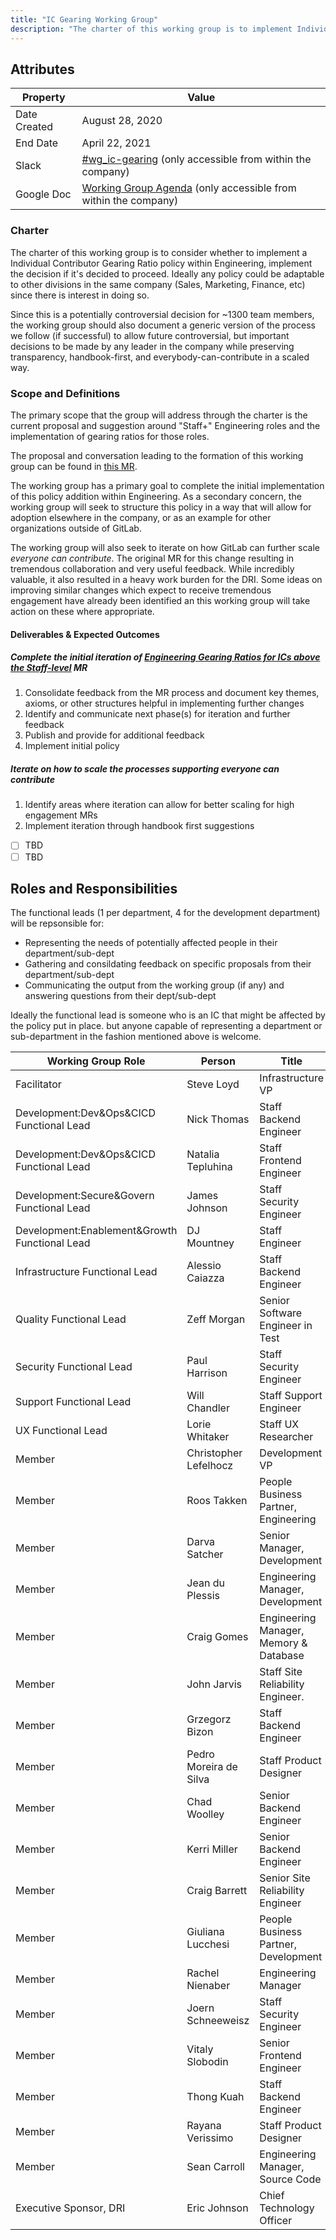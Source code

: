 ```yaml
---
title: "IC Gearing Working Group"
description: "The charter of this working group is to implement Individual Contributor Gearing Ratio policy within Engineering, but adaptable for use in other roles"
---
```


## Attributes

| Property        | Value           |
|-----------------|-----------------|
| Date Created    | August 28, 2020 |
| End Date | April 22, 2021 |
| Slack           | [#wg_ic-gearing](https://gitlab.slack.com/archives/C01AED9GUAC) (only accessible from within the company) |
| Google Doc      | [Working Group Agenda](https://docs.google.com/document/d/1WJg306wfKhpdwAqMBDj7R_QuBUwGCmz11mvuxOXUHU8/edit#) (only accessible from within the company) |

### Charter

The charter of this working group is to consider whether to implement a Individual Contributor Gearing Ratio policy within Engineering, implement the decision if it's decided to proceed. Ideally any policy could be adaptable to other divisions in the same company (Sales, Marketing, Finance, etc) since there is interest in doing so.

Since this is a potentially controversial decision for ~1300 team members, the working group should also document a generic version of the process we follow (if successful) to allow future controversial, but important decisions to be made by any leader in the company while preserving transparency, handbook-first, and everybody-can-contribute in a scaled way.

### Scope and Definitions

The primary scope that the group will address through the charter is the current proposal and suggestion around "Staff+" Engineering roles and the implementation of gearing ratios for those roles.

The proposal and conversation leading to the formation of this working group can be found in [this MR](https://gitlab.com/gitlab-com/www-gitlab-com/-/merge_requests/59465).

The working group has a primary goal to complete the initial implementation of this policy addition within Engineering. As a secondary concern, the working group will seek to structure this policy in a way that will allow for adoption elsewhere in the company, or as an example for other organizations outside of GitLab.

The working group will also seek to iterate on how GitLab can further scale *everyone can contribute*. The original MR for this change resulting in tremendous collaboration and very useful feedback. While incredibly valuable, it also resulted in a heavy work burden for the DRI. Some ideas on improving similar changes which expect to receive tremendous engagement have already been identified an this working group will take action on these where appropriate.

#### Deliverables & Expected Outcomes

##### Complete the initial iteration of [Engineering Gearing Ratios for ICs above the Staff-level](https://gitlab.com/gitlab-com/www-gitlab-com/-/merge_requests/59465) MR

1. Consolidate feedback from the MR process and document key themes, axioms, or other structures helpful in implementing further changes
1. Identify and communicate next phase(s) for iteration and further feedback
1. Publish and provide for additional feedback
1. Implement initial policy

##### Iterate on how to scale the processes supporting *everyone can contribute*

1. Identify areas where iteration can allow for better scaling for high engagement MRs
1. Implement iteration through handbook first suggestions

  - [ ] TBD
  - [ ] TBD

## Roles and Responsibilities

The functional leads (1 per department, 4 for the development department) will be repsonsible for:

- Representing the needs of potentially affected people in their department/sub-dept
- Gathering and consildating feedback on specific proposals from their department/sub-dept
- Communicating the output from the working group (if any) and answering questions from their dept/sub-dept

Ideally the functional lead is someone who is an IC that might be affected by the policy put in place. but anyone capable of representing a department or sub-department in the fashion mentioned above is welcome.

| Working Group Role                         | Person                | Title                                |
|--------------------------------------------|-----------------------|--------------------------------------|
| Facilitator                                | Steve Loyd            | Infrastructure VP                    |
| Development:Dev&Ops&CICD Functional Lead   | Nick Thomas           | Staff Backend Engineer               |
| Development:Dev&Ops&CICD Functional Lead   | Natalia Tepluhina     | Staff Frontend Engineer               |
| Development:Secure&Govern Functional Lead  | James Johnson         | Staff Security Engineer              |
| Development:Enablement&Growth Functional Lead | DJ Mountney           | Staff Engineer                      |
| Infrastructure Functional Lead             | Alessio Caiazza       | Staff Backend Engineer               |
| Quality Functional Lead                    | Zeff Morgan           | Senior Software Engineer in Test     |
| Security Functional Lead                   | Paul Harrison         | Staff Security Engineer              |
| Support Functional Lead                    | Will Chandler         | Staff Support Engineer               |
| UX Functional Lead                         | Lorie Whitaker        | Staff UX Researcher                   |
| Member                                     | Christopher Lefelhocz | Development VP                       |
| Member                                     | Roos Takken           | People Business Partner, Engineering |
| Member                                     | Darva Satcher         | Senior Manager, Development          |
| Member                                     | Jean du Plessis       | Engineering Manager, Development     |
| Member                                     | Craig Gomes           | Engineering Manager, Memory & Database     |
| Member                                     | John Jarvis           | Staff Site Reliability Engineer.     |
| Member                                     | Grzegorz Bizon        | Staff Backend Engineer               |
| Member                                     | Pedro Moreira de Silva| Staff Product Designer               |
| Member                                     | Chad Woolley          | Senior Backend Engineer              |
| Member                                     | Kerri Miller          | Senior Backend Engineer              |
| Member                                     | Craig Barrett         | Senior Site Reliability Engineer     |
| Member                                     | Giuliana Lucchesi     | People Business Partner, Development |
| Member                                     | Rachel Nienaber       | Engineering Manager                  |
| Member                                     | Joern Schneeweisz     | Staff Security Engineer              |
| Member                                     | Vitaly Slobodin       | Senior Frontend Engineer             |
| Member                                     | Thong Kuah            | Staff Backend Engineer               |
| Member                                     | Rayana Verissimo      | Staff Product Designer               |
| Member                                     | Sean Carroll          | Engineering Manager, Source Code               |
| Executive Sponsor, DRI                     | Eric Johnson          | Chief Technology Officer                   |
